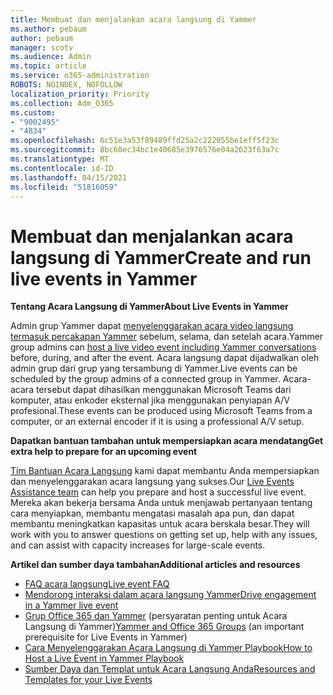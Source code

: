 ```yaml
---
title: Membuat dan menjalankan acara langsung di Yammer
ms.author: pebaum
author: pebaum
manager: scotv
ms.audience: Admin
ms.topic: article
ms.service: o365-administration
ROBOTS: NOINDEX, NOFOLLOW
localization_priority: Priority
ms.collection: Adm_O365
ms.custom:
- "9002495"
- "4834"
ms.openlocfilehash: 6c51e3a53f89489ffd25a2c222055be1eff5f23c
ms.sourcegitcommit: 8bc60ec34bc1e40685e3976576e04a2623f63a7c
ms.translationtype: MT
ms.contentlocale: id-ID
ms.lasthandoff: 04/15/2021
ms.locfileid: "51816059"
---
```

# <a name="create-and-run-live-events-in-yammer"></a><span data-ttu-id="5635b-102">Membuat dan menjalankan acara langsung di Yammer</span><span class="sxs-lookup"><span data-stu-id="5635b-102">Create and run live events in Yammer</span></span>

<span data-ttu-id="5635b-103">**Tentang Acara Langsung di Yammer**</span><span class="sxs-lookup"><span data-stu-id="5635b-103">**About Live Events in Yammer**</span></span>

<span data-ttu-id="5635b-104">Admin grup Yammer dapat [menyelenggarakan acara video langsung termasuk percakapan Yammer](https://docs.microsoft.com/yammer/manage-yammer-groups/yammer-live-events) sebelum, selama, dan setelah acara.</span><span class="sxs-lookup"><span data-stu-id="5635b-104">Yammer group admins can [host a live video event including Yammer conversations](https://docs.microsoft.com/yammer/manage-yammer-groups/yammer-live-events) before, during, and after the event.</span></span> <span data-ttu-id="5635b-105">Acara langsung dapat dijadwalkan oleh admin grup dari grup yang tersambung di Yammer.</span><span class="sxs-lookup"><span data-stu-id="5635b-105">Live events can be scheduled by the group admins of a connected group in Yammer.</span></span> <span data-ttu-id="5635b-106">Acara-acara tersebut dapat dihasilkan menggunakan Microsoft Teams dari komputer, atau enkoder eksternal jika menggunakan penyiapan A/V profesional.</span><span class="sxs-lookup"><span data-stu-id="5635b-106">These events can be produced using Microsoft Teams from a computer, or an external encoder if it is using a professional A/V setup.</span></span>

<span data-ttu-id="5635b-107">**Dapatkan bantuan tambahan untuk mempersiapkan acara mendatang**</span><span class="sxs-lookup"><span data-stu-id="5635b-107">**Get extra help to prepare for an upcoming event**</span></span>

<span data-ttu-id="5635b-108">[Tim Bantuan Acara Langsung](https://aka.ms/AA87gbh) kami dapat membantu Anda mempersiapkan dan menyelenggarakan acara langsung yang sukses.</span><span class="sxs-lookup"><span data-stu-id="5635b-108">Our [Live Events Assistance team](https://aka.ms/AA87gbh) can help you prepare and host a successful live event.</span></span> <span data-ttu-id="5635b-109">Mereka akan bekerja bersama Anda untuk menjawab pertanyaan tentang cara menyiapkan, membantu mengatasi masalah apa pun, dan dapat membantu meningkatkan kapasitas untuk acara berskala besar.</span><span class="sxs-lookup"><span data-stu-id="5635b-109">They will work with you to answer questions on getting set up, help with any issues, and can assist with capacity increases for large-scale events.</span></span>

<span data-ttu-id="5635b-110">**Artikel dan sumber daya tambahan**</span><span class="sxs-lookup"><span data-stu-id="5635b-110">**Additional articles and resources**</span></span>

- [<span data-ttu-id="5635b-111">FAQ acara langsung</span><span class="sxs-lookup"><span data-stu-id="5635b-111">Live event FAQ</span></span>](https://support.office.com/article/43bbd59d-a734-4c8f-923d-6a239d137d34)
- [<span data-ttu-id="5635b-112">Mendorong interaksi dalam acara langsung Yammer</span><span class="sxs-lookup"><span data-stu-id="5635b-112">Drive engagement in a Yammer live event</span></span>](https://support.office.com/article/drive-engagement-in-a-yammer-live-event-c0244ad8-6dcb-419c-add9-2e4a00543412?ui=en-US&rs=en-US&ad=US)
- <span data-ttu-id="5635b-113">[Grup Office 365 dan Yammer](https://docs.microsoft.com/yammer/manage-yammer-groups/yammer-and-office-365-groups) (persyaratan penting untuk Acara Langsung di Yammer)</span><span class="sxs-lookup"><span data-stu-id="5635b-113">[Yammer and Office 365 Groups](https://docs.microsoft.com/yammer/manage-yammer-groups/yammer-and-office-365-groups) (an important prerequisite for Live Events in Yammer)</span></span>
- [<span data-ttu-id="5635b-114">Cara Menyelenggarakan Acara Langsung di Yammer Playbook</span><span class="sxs-lookup"><span data-stu-id="5635b-114">How to Host a Live Event in Yammer Playbook</span></span>](https://aka.ms/LiveEventsinYammerplaybook)
- [<span data-ttu-id="5635b-115">Sumber Daya dan Templat untuk Acara Langsung Anda</span><span class="sxs-lookup"><span data-stu-id="5635b-115">Resources and Templates for your Live Events</span></span>](https://aka.ms/LiveEventYammerTemplates)
